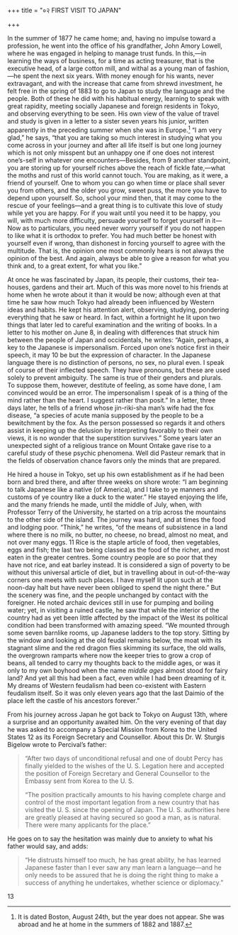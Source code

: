+++
title = "०२ FIRST VISIT TO JAPAN"

+++

In the summer of 1877 he came home; and, having no impulse toward a profession, he went into the office of his grandfather, John Amory Lowell, where he was engaged in helping to manage trust funds. In this,—in learning the ways of business, for a time as acting treasurer, that is the executive head, of a large cotton mill, and withal as a young man of fashion,—he spent the next six years. With money enough for his wants, never extravagant, and with the increase that came from shrewd investment, he felt free in the spring of 1883 to go to Japan to study the language and the people. Both of these he did with his habitual energy, learning to speak with great rapidity, meeting socially Japanese and foreign residents in Tokyo, and observing everything to be seen. His own view of the value of travel and study is given in a letter to a sister seven years his junior, written apparently in the preceding summer when she was in Europe.[^1] “I am very glad,” he says, “that you are taking so much interest in studying what you come across in your journey and after all life itself is but one long journey which is not only misspent but an unhappy one if one does not interest one’s-self in whatever one encounters—Besides, from 9 another standpoint, you are storing up for yourself riches above the reach of fickle fate,—what the moths and rust of this world cannot touch. You are making, as it were, a friend of yourself. One to whom you can go when time or place shall sever you from others, and the older you grow, sweet puss, the more you have to depend upon yourself. So, school your mind then, that it may come to the rescue of your feelings—and a great thing is to cultivate this love of study while yet you are happy. For if you wait until you need it to be happy, you will, with much more difficulty, persuade yourself to forget yourself in it—Now as to particulars, you need never worry yourself if you do not happen to like what it is orthodox to prefer. You had much better be honest with yourself even if wrong, than dishonest in forcing yourself to agree with the multitude. That is, the opinion one most commonly hears is not always the opinion of the best. And again, always be able to give a reason for what you think and, to a great extent, for what you like.”

[^1]: It is dated Boston, August 24th, but the year does not appear. She was abroad and he at home in the summers of 1882 and 1887.

At once he was fascinated by Japan, its people, their customs, their tea-houses, gardens and their art. Much of this was more novel to his friends at home when he wrote about it than it would be now; although even at that time he saw how much Tokyo had already been influenced by Western ideas and habits. He kept his attention alert, observing, studying, pondering everything that he saw or heard. In fact, within a fortnight he lit upon two things that later led to careful examination and the writing of books. In a letter to his mother on June 8, in dealing with differences that struck him between the people of Japan and occidentals, he writes: “Again, perhaps, a key to the Japanese is impersonalism. Forced upon one’s notice first in their speech, it may 10 be but the expression of character. In the Japanese language there is no distinction of persons, no sex, no plural even. I speak of course of their inflected speech. They have pronouns, but these are used solely to prevent ambiguity. The same is true of their genders and plurals. To suppose them, however, destitute of feeling, as some have done, I am convinced would be an error. The impersonalism I speak of is a thing of the mind rather than the heart. I suggest rather than posit.” In a letter, three days later, he tells of a friend whose jin-riki-sha man’s wife had the fox disease, “a species of acute mania supposed by the people to be a bewitchment by the fox. As the person possessed so regards it and others assist in keeping up the delusion by interpreting favorably to their own views, it is no wonder that the superstition survives.” Some years later an unexpected sight of a religious trance on Mount Ontake gave rise to a careful study of these psychic phenomena. Well did Pasteur remark that in the fields of observation chance favors only the minds that are prepared.

He hired a house in Tokyo, set up his own establishment as if he had been born and bred there, and after three weeks on shore wrote: “I am beginning to talk Japanese like a native (of America), and I take to ye manners and customs of ye country like a duck to the water.” He stayed enjoying the life, and the many friends he made, until the middle of July, when, with Professor Terry of the University, he started on a trip across the mountains to the other side of the island. The journey was hard, and at times the food and lodging poor. “Think,” he writes, “of the means of subsistence in a land where there is no milk, no butter, no cheese, no bread, almost no meat, and not over many eggs. 11 Rice is the staple article of food, then vegetables, eggs and fish; the last two being classed as the food of the richer, and most eaten in the greater centres. Some country people are so poor that they have not rice, and eat barley instead. It is considered a sign of poverty to be without this universal article of diet, but in travelling about in out-of-the-way corners one meets with such places. I have myself lit upon such at the noon-day halt but have never been obliged to spend the night there.” But the scenery was fine, and the people unchanged by contact with the foreigner. He noted archaic devices still in use for pumping and boiling water; yet, in visiting a ruined castle, he saw that while the interior of the country had as yet been little affected by the impact of the West its political condition had been transformed with amazing speed. “We mounted through some seven barnlike rooms, up Japanese ladders to the top story. Sitting by the window and looking at the old feudal remains below, the moat with its stagnant slime and the red dragon flies skimming its surface, the old walls, the overgrown ramparts where now the keeper tries to grow a crop of beans, all tended to carry my thoughts back to the middle ages, or was it only to my own boyhood when the name _middle ages_ almost stood for fairy land? And yet all this had been a fact, even while I had been dreaming of it. My dreams of Western feudalism had been co-existent with Eastern feudalism itself. So it was only eleven years ago that the last Daimio of the place left the castle of his ancestors forever.”

From his journey across Japan he got back to Tokyo on August 13th, where a surprise and an opportunity awaited him. On the very evening of that day he was asked to accompany a Special Mission from Korea to the United States 12 as its Foreign Secretary and Counsellor. About this Dr. W. Sturgis Bigelow wrote to Percival’s father:

> “After two days of unconditional refusal and one of doubt Percy has finally yielded to the wishes of the U. S. Legation here and accepted the position of Foreign Secretary and General Counsellor to the Embassy sent from Korea to the U. S.
> 
> “The position practically amounts to his having complete charge and control of the most important legation from a new country that has visited the U. S. since the opening of Japan. The U. S. authorities here are greatly pleased at having secured so good a man, as is natural. There were many applicants for the place.”

He goes on to say the hesitation was mainly due to anxiety to what his father would say, and adds:

> “He distrusts himself too much, he has great ability, he has learned Japanese faster than I ever saw any man learn a language—and he only needs to be assured that he is doing the right thing to make a success of anything he undertakes, whether science or diplomacy.”

13
